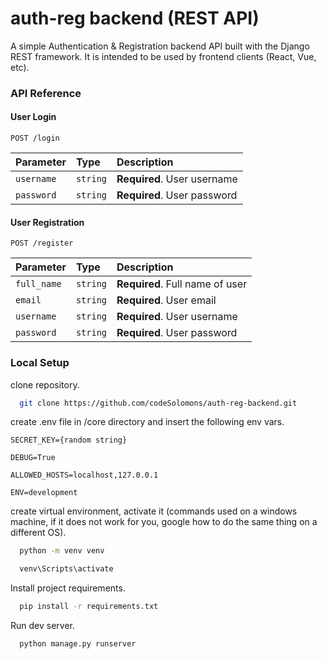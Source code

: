 
# auth-reg backend (REST API)

A simple Authentication & Registration backend API built with the Django REST framework. It is intended to be used by frontend clients (React, Vue, etc).


### API Reference

#### User Login

```http
POST /login
```

| Parameter | Type     | Description                |
| :-------- | :------- | :------------------------- |
| `username` | `string` | **Required**. User username |
| `password` | `string` | **Required**. User password |

#### User Registration

```http
POST /register
```

| Parameter | Type     | Description                       |
| :-------- | :------- | :-------------------------------- |
| `full_name`      | `string` | **Required**. Full name of user |
| `email`      | `string` | **Required**. User email|
| `username`      | `string` | **Required**. User username |
| `password`      | `string` | **Required**. User password |




### Local Setup 

clone repository.

```bash
  git clone https://github.com/codeSolomons/auth-reg-backend.git
```

create .env file in /core directory and insert the following env vars.

`SECRET_KEY={random string}` 

`DEBUG=True`

`ALLOWED_HOSTS=localhost,127.0.0.1`

`ENV=development`

create virtual environment, activate it (commands used on a windows machine, if it does not work for you, google how to do the same thing on a different OS).

```bash
  python -m venv venv
```
```bash
  venv\Scripts\activate
```

Install project requirements.

```bash
  pip install -r requirements.txt
```

Run dev server.

```bash
  python manage.py runserver
```

